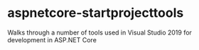 # aspnetcore-startprojecttools
Walks through a number of tools used in Visual Studio 2019 for development in ASP.NET Core
